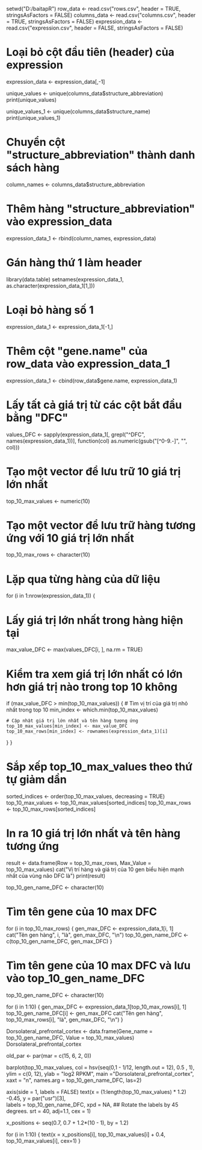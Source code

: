 setwd("D:/baitapR")
row_data <- read.csv("rows.csv", header = TRUE, stringsAsFactors = FALSE)
columns_data <- read.csv("columns.csv", header = TRUE, stringsAsFactors = FALSE)
expression_data <- read.csv("expression.csv", header = FALSE, stringsAsFactors = FALSE)

# Loại bỏ cột đầu tiên (header) của expression
expression_data <- expression_data[,-1]

unique_values <- unique(columns_data$structure_abbreviation)
print(unique_values)

unique_values_1 <- unique(columns_data$structure_name)
print(unique_values_1)

# Chuyển cột "structure_abbreviation" thành danh sách hàng
column_names <- columns_data$structure_abbreviation

# Thêm hàng "structure_abbreviation" vào expression_data
expression_data_1 <- rbind(column_names, expression_data)

# Gán hàng thứ 1 làm header
library(data.table)
setnames(expression_data_1, as.character(expression_data_1[1,]))

# Loại bỏ hàng số 1
expression_data_1 <- expression_data_1[-1,]


# Thêm cột "gene.name" của row_data vào expression_data_1
expression_data_1 <- cbind(row_data$gene.name, expression_data_1)




# Lấy tất cả giá trị từ các cột bắt đầu bằng "DFC"
values_DFC <- sapply(expression_data_1[, grepl("^DFC", names(expression_data_1))], function(col) as.numeric(gsub("[^0-9.-]", "", col)))

# Tạo một vector để lưu trữ 10 giá trị lớn nhất
top_10_max_values <- numeric(10)

# Tạo một vector để lưu trữ hàng tương ứng với 10 giá trị lớn nhất
top_10_max_rows <- character(10)

# Lặp qua từng hàng của dữ liệu
for (i in 1:nrow(expression_data_1)) {
  # Lấy giá trị lớn nhất trong hàng hiện tại
  max_value_DFC <- max(values_DFC[i, ], na.rm = TRUE)
  
  # Kiểm tra xem giá trị lớn nhất có lớn hơn giá trị nào trong top 10 không
  if (max_value_DFC > min(top_10_max_values)) {
    # Tìm vị trí của giá trị nhỏ nhất trong top 10
    min_index <- which.min(top_10_max_values)
    
    # Cập nhật giá trị lớn nhất và tên hàng tương ứng
    top_10_max_values[min_index] <- max_value_DFC
    top_10_max_rows[min_index] <- rownames(expression_data_1)[i]
  }
}

# Sắp xếp top_10_max_values theo thứ tự giảm dần
sorted_indices <- order(top_10_max_values, decreasing = TRUE)
top_10_max_values <- top_10_max_values[sorted_indices]
top_10_max_rows <- top_10_max_rows[sorted_indices]

# In ra 10 giá trị lớn nhất và tên hàng tương ứng
result <- data.frame(Row = top_10_max_rows, Max_Value = top_10_max_values)
cat("Vị trí hàng và giá trị của 10 gen biểu hiện mạnh nhất của vùng não DFC là")
print(result)


top_10_gen_name_DFC <- character(10)
# Tìm tên gene của 10 max DFC
for (i in top_10_max_rows) {
gen_max_DFC <- expression_data_1[i, 1]
cat("Tên gen hàng", i, "là", gen_max_DFC, "\n")
top_10_gen_name_DFC <- c(top_10_gen_name_DFC, gen_max_DFC)
}


# Tìm tên gene của 10 max DFC và lưu vào top_10_gen_name_DFC
top_10_gen_name_DFC <- character(10)

for (i in 1:10) {
  gen_max_DFC <- expression_data_1[top_10_max_rows[i], 1]
  top_10_gen_name_DFC[i] <- gen_max_DFC
  cat("Tên gen hàng", top_10_max_rows[i], "là", gen_max_DFC, "\n")
}

Dorsolateral_prefrontal_cortex <- data.frame(Gene_name = top_10_gen_name_DFC, Value = top_10_max_values)
Dorsolateral_prefrontal_cortex


old_par <- par(mar = c(15, 6, 2, 0))

barplot(top_10_max_values, 
        col = hsv(seq(0,1 - 1/12, length.out = 12), 0.5 , 1),
        ylim = c(0, 12),
        ylab = "log2 RPKM", main ="Dorsolateral_prefrontal_cortex", xaxt = "n",
        names.arg = top_10_gen_name_DFC, las=2)

axis(side = 1, labels = FALSE)
text(x = (1:length(top_10_max_values) * 1.2) -0.45,
     y = par("usr")[3],             
     labels = top_10_gen_name_DFC,
                  xpd = NA,
                  ## Rotate the labels by 45 degrees.
                  srt = 40, adj=1.1,
                  cex = 1)

x_positions <- seq(0.7, 0.7 + 1.2*(10 - 1), by = 1.2)

for (i in 1:10) {
  text(x = x_positions[i], top_10_max_values[i] + 0.4, top_10_max_values[i], cex=1)
}

